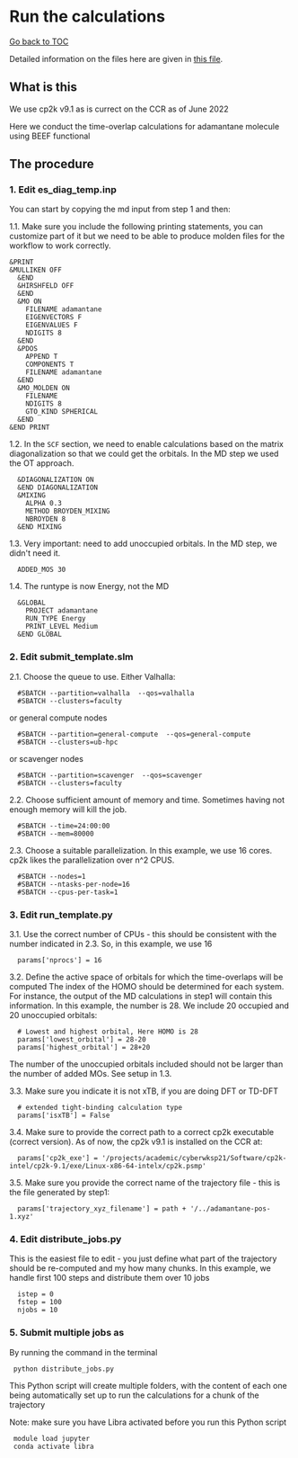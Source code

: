 # Run the calculations

[Go back to TOC](../../../../../../README.md)

Detailed information on the files here are given in [this file](../../../README.md). 

## What is this
  
 We use cp2k v9.1 as is currect on the CCR as of June 2022
 
 Here we conduct the time-overlap calculations for adamantane molecule using BEEF functional

## The procedure

### 1. Edit es_diag_temp.inp 

 You can start by copying the md input from step 1 and then:

  1.1. Make sure you include the following printing statements, you can customize part of it
  but we need to be able to produce molden files for the workflow to work correctly.

    &PRINT
    &MULLIKEN OFF
      &END
      &HIRSHFELD OFF
      &END
      &MO ON
        FILENAME adamantane
        EIGENVECTORS F
        EIGENVALUES F
        NDIGITS 8
      &END
      &PDOS
        APPEND T
        COMPONENTS T
        FILENAME adamantane
      &END
      &MO_MOLDEN ON
        FILENAME
        NDIGITS 8
        GTO_KIND SPHERICAL
      &END
    &END PRINT

  1.2. In the `SCF` section, we need to enable calculations based on the matrix diagonalization
  so that we could get the orbitals. In the MD step we used the OT approach.

      &DIAGONALIZATION ON
      &END DIAGONALIZATION
      &MIXING
        ALPHA 0.3
        METHOD BROYDEN_MIXING
        NBROYDEN 8
      &END MIXING

  1.3. Very important: need to add unoccupied orbitals. In the MD step, we didn't need it.

      ADDED_MOS 30

  1.4. The runtype is now Energy, not the MD

      &GLOBAL
        PROJECT adamantane
        RUN_TYPE Energy
        PRINT_LEVEL Medium
      &END GLOBAL


### 2. Edit submit_template.slm 

  2.1. Choose the queue to use. Either Valhalla:

      #SBATCH --partition=valhalla  --qos=valhalla
      #SBATCH --clusters=faculty

  or general compute nodes

      #SBATCH --partition=general-compute  --qos=general-compute
      #SBATCH --clusters=ub-hpc

  or scavenger nodes

      #SBATCH --partition=scavenger  --qos=scavenger
      #SBATCH --clusters=faculty


  2.2. Choose sufficient amount of memory and time. Sometimes having not enough memory will kill the job.

      #SBATCH --time=24:00:00
      #SBATCH --mem=80000


  2.3. Choose a suitable parallelization. In this example, we use 16 cores. 
       cp2k likes the parallelization over n^2 CPUS.

      #SBATCH --nodes=1
      #SBATCH --ntasks-per-node=16
      #SBATCH --cpus-per-task=1

  
### 3. Edit run_template.py

  3.1. Use the correct number of CPUs - this should be consistent with the 
    number indicated in 2.3. So, in this example, we use 16

      params['nprocs'] = 16

  3.2. Define the active space of orbitals for which the time-overlaps will be computed
     The index of the HOMO should be determined for each system. For instance, the output of the
     MD calculations in step1 will contain this information. In this example, the number is 28.
     We include 20 occupied and 20 unoccupied orbitals:

      # Lowest and highest orbital, Here HOMO is 28
      params['lowest_orbital'] = 28-20
      params['highest_orbital'] = 28+20

   The number of the unoccupied orbitals included should not be larger than the number of added MOs.
   See setup in 1.3.

   3.3. Make sure you indicate it is not xTB, if you are doing DFT or TD-DFT

      # extended tight-binding calculation type
      params['isxTB'] = False

   3.4. Make sure to provide the correct path to a correct cp2k executable (correct version). 
   As of now, the cp2k v9.1 is installed on the CCR at:

      params['cp2k_exe'] = '/projects/academic/cyberwksp21/Software/cp2k-intel/cp2k-9.1/exe/Linux-x86-64-intelx/cp2k.psmp'
 
   3.5. Make sure you provide the correct name of the trajectory file - this is the file generated by step1:

      params['trajectory_xyz_filename'] = path + '/../adamantane-pos-1.xyz'
 

### 4. Edit distribute_jobs.py  

  This is the easiest file to edit - you just define what part of the trajectory should be re-computed
  and my how many chunks. In this example, we handle first 100 steps and distribute them over 10 jobs

      istep = 0
      fstep = 100
      njobs = 10


### 5. Submit multiple jobs as

  By running the command in the terminal

     python distribute_jobs.py

 This Python script will create multiple folders, with the content of each one
 being automatically set up to run the calculations for a chunk of the trajectory

 Note: make sure you have Libra activated before you run this Python script

     module load jupyter
     conda activate libra
